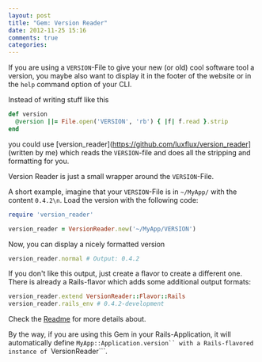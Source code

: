 ```yaml
---
layout: post
title: "Gem: Version Reader"
date: 2012-11-25 15:16
comments: true
categories:
---
```


If you are using a ```VERSION```-File to give your new (or old) cool
software tool a version, you maybe also want to display it in the footer
of the website or in the ```help``` command option of your CLI.

Instead of writing stuff like this
```ruby
def version
  @version ||= File.open('VERSION', 'rb') { |f| f.read }.strip
end
```

you could use [version_reader](https://github.com/luxflux/version_reader]
(written by me) which reads the ```VERSION```-file and does all the
stripping and formatting for you.

<!-- more -->

Version Reader is just a small wrapper around the ```VERSION```-File.

A short example, imagine that your ```VERSION```-File is in ```~/MyApp/```
with the content ```0.4.2\n```. Load the version with the following code:

```ruby
require 'version_reader'

version_reader = VersionReader.new('~/MyApp/VERSION')
```

Now, you can display a nicely formatted version
```ruby
version_reader.normal # Output: 0.4.2
```

If you don't like this output, just create a flavor to create a
different one. There is already a Rails-flavor which adds some
additional output formats:

```ruby
version_reader.extend VersionReader::Flavor::Rails
version_reader.rails_env # 0.4.2-development
```

Check the [Readme](https://github.com/luxflux/version_reader) for more
details about.

By the way, if you are using this Gem in your Rails-Application, it will
automatically define ```MyApp::Application.version`` with a
Rails-flavored instance of ```VersionReader```.


